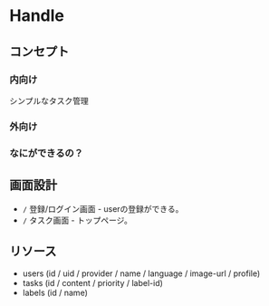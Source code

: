 # Handle

## コンセプト

### 内向け

シンプルなタスク管理

### 外向け

### なにができるの？

## 画面設計

- `/` 登録/ログイン画面 - userの登録ができる。
- `/` タスク画面 - トップページ。

## リソース

- users (id / uid / provider / name / language / image-url / profile)
- tasks (id / content / priority / label-id)
- labels (id / name)
